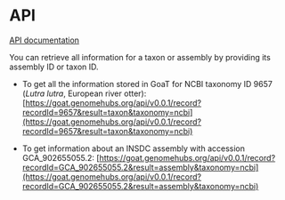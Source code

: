 # API

[API documentation](https://goat.genomehubs.org/api-docs/)

You can retrieve all information for a taxon or assembly by providing its assembly ID or taxon ID.

* To get all the information stored in GoaT for NCBI taxonomy ID 9657 (_Lutra lutra_, European river otter): [https://goat.genomehubs.org/api/v0.0.1/record?recordId=9657&result=taxon&taxonomy=ncbi](https://goat.genomehubs.org/api/v0.0.1/record?recordId=9657&result=taxon&taxonomy=ncbi)

* To get information about an INSDC assembly with accession GCA_902655055.2: [https://goat.genomehubs.org/api/v0.0.1/record?recordId=GCA_902655055.2&result=assembly&taxonomy=ncbi](https://goat.genomehubs.org/api/v0.0.1/record?recordId=GCA_902655055.2&result=assembly&taxonomy=ncbi)

